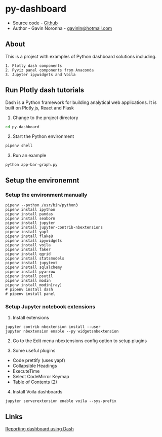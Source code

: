 # py-dashboard

* Source code - [Github][1]
* Author - Gavin Noronha - <gavinln@hotmail.com>

[1]: https://github.com/gavinln/py-dashboard

## About

This is a project with examples of Python dashboard solutions including.

    1. Plotly dash components
    2. Pyviz panel components from Anaconda
    3. Jupyter ipywidgets and Voila

[100]: https://github.com/plotly/dash
[200]: https://github.com/pyviz/panel
[300]: https://github.com/voila-dashboards/voila

## Run Plotly dash tutorials

Dash is a Python framework for building analytical web applications. It
is built on Plotly.js, React and Flask

1. Change to the project directory

```bash
cd py-dashboard
```

2. Start the Python environment

```bash
pipenv shell
```

3. Run an example

```
python app-bar-graph.py
```

## Setup the environemnt

### Setup the environment manually

```
pipenv --python /usr/bin/python3
pipenv install ipython
pipenv install pandas
pipenv install seaborn
pipenv install jupyter
pipenv install jupyter-contrib-nbextensions
pipenv install yapf
pipenv install flake8
pipenv install ipywidgets
pipenv install voila
pipenv install faker
pipenv install qgrid
pipenv install statsmodels
pipenv install jupytext
pipenv install sqlalchemy
pipenv install pyarrow
pipenv install psutil
pipenv install modin
pipenv install modin[ray]
# pipenv install dash
# pipenv install panel
```

### Setup Jupyter notebook extensions

1. Install extensions

```
jupyter contrib nbextension install --user
jupyter nbextension enable --py widgetsnbextension
```
2. Go to the Edit menu nbextensions config option to setup plugins

3. Some useful plugins

* Code prettify (uses yapf)
* Collapsible Headings
* ExecuteTime
* Select CodeMirror Keymap
* Table of Contents (2)

4. Install Voila dashboards

```
jupyter serverextension enable voila --sys-prefix
```

## Links

[Reporting dashboard using Dash][1000]

[1000]: https://towardsdatascience.com/how-to-build-a-complex-reporting-dashboard-using-dash-and-plotl-4f4257c18a7f
